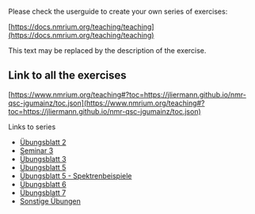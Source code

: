 Please check the userguide to create your own series of exercises:

[https://docs.nmrium.org/teaching/teaching](https://docs.nmrium.org/teaching/teaching)

This text may be replaced by the description of the exercise.

## Link to all the exercises

[https://www.nmrium.org/teaching#?toc=https://jliermann.github.io/nmr-qsc-jgumainz/toc.json](https://www.nmrium.org/teaching#?toc=https://jliermann.github.io/nmr-qsc-jgumainz/toc.json)

Links to series

* [Übungsblatt 2](https://www.nmrium.org/teaching#?toc=https://jliermann.github.io/nmr-qsc-jgumainz/toc_10_ex2.json)
* [Seminar 3](https://www.nmrium.org/teaching#?toc=https://jliermann.github.io/nmr-qsc-jgumainz/toc_130_seminar3.json)
* [Übungsblatt 3](https://www.nmrium.org/teaching#?toc=https://jliermann.github.io/nmr-qsc-jgumainz/toc_20_ex3.json)
* [Übungsblatt 5](https://www.nmrium.org/teaching#?toc=https://jliermann.github.io/nmr-qsc-jgumainz/toc_40_ex5.json)
* [Übungsblatt 5 - Spektrenbeispiele](https://www.nmrium.org/teaching#?toc=https://jliermann.github.io/nmr-qsc-jgumainz/toc_41_ex5-examples.json)
* [Übungsblatt 6](https://www.nmrium.org/teaching#?toc=https://jliermann.github.io/nmr-qsc-jgumainz/toc_50_ex6.json)
* [Übungsblatt 7](https://www.nmrium.org/teaching#?toc=https://jliermann.github.io/nmr-qsc-jgumainz/toc_60_ex7.json)
* [Sonstige Übungen](https://www.nmrium.org/teaching#?toc=https://jliermann.github.io/nmr-qsc-jgumainz/toc_99_misc.json)
